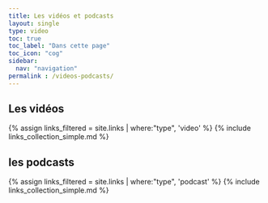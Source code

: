 ```yaml
---
title: Les vidéos et podcasts
layout: single
type: video
toc: true
toc_label: "Dans cette page"
toc_icon: "cog"
sidebar:
  nav: "navigation"
permalink : /videos-podcasts/
---
```

## Les vidéos
{% assign links_filtered = site.links | where:"type", 'video' %}
{% include links_collection_simple.md %}

## les podcasts
{% assign links_filtered = site.links | where:"type", 'podcast' %}
{% include links_collection_simple.md %}